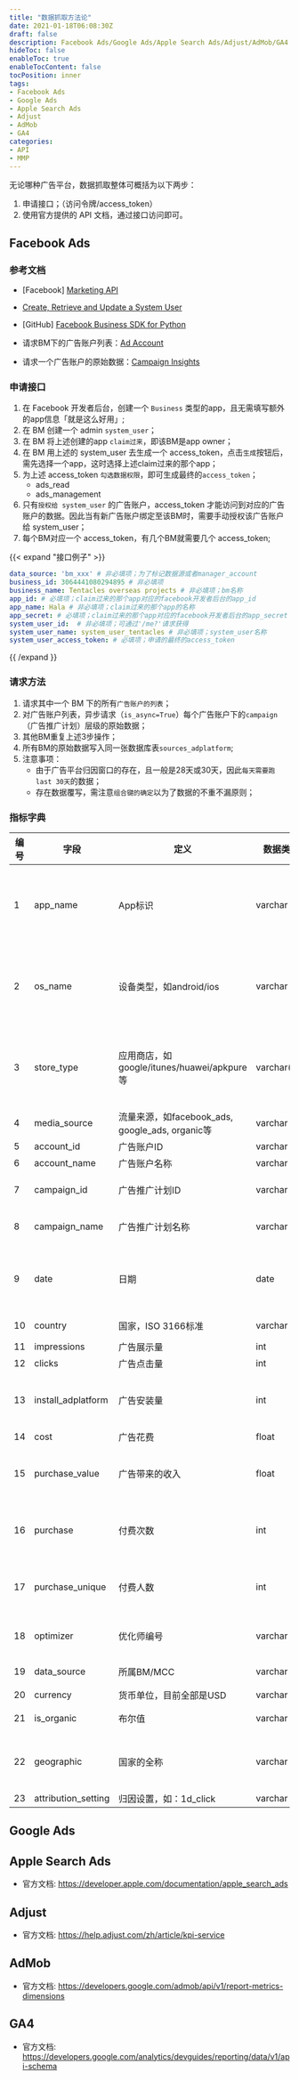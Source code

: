 ```yaml
---
title: "数据抓取方法论"
date: 2021-01-18T06:08:30Z
draft: false
description: Facebook Ads/Google Ads/Apple Search Ads/Adjust/AdMob/GA4
hideToc: false
enableToc: true
enableTocContent: false
tocPosition: inner
tags:
- Facebook Ads
- Google Ads
- Apple Search Ads
- Adjust
- AdMob
- GA4
categories:
- API
- MMP
---
```


无论哪种广告平台，数据抓取整体可概括为以下两步：

1. 申请接口；（访问令牌/access_token）
2. 使用官方提供的 API 文档，通过接口访问即可。

## Facebook Ads

### 参考文档

- [Facebook] [Marketing API](https://developers.facebook.com/docs/marketing-apis)
- [Create, Retrieve and Update a System User](https://developers.facebook.com/docs/marketing-api/system-users/create-retrieve-update)
- [GitHub] [Facebook Business SDK for Python](https://github.com/facebook/facebook-python-business-sdk)

- 请求BM下的广告账户列表：[Ad Account](https://developers.facebook.com/docs/marketing-api/reference/ad-account)
- 请求一个广告账户的原始数据：[Campaign Insights](https://developers.facebook.com/docs/marketing-api/reference/ad-campaign-group/insights/)

### 申请接口

1. 在 Facebook 开发者后台，创建一个 `Business` 类型的app，且无需填写额外的app信息「就是这么好用」;
2. 在 BM 创建一个 admin `system_user`；
3. 在 BM 将上述创建的app `claim过来`，即该BM是app owner；
4. 在 BM 用上述的 system_user 去生成一个 access_token，点击`生成`按钮后，需先选择一个app，这时选择上述claim过来的那个app；
5. 为上述 access_token `勾选数据权限`，即可生成最终的`access_token`；
   - ads_read
   - ads_management
6. 只有`授权给 system_user` 的广告账户，access_token 才能访问到对应的广告账户的数据。因此当有新广告账户绑定至该BM时，需要手动授权该广告账户给 system_user；
7. 每个BM对应一个 access_token，有几个BM就需要几个 access_token;

{{< expand "接口例子" >}}

```yaml
data_source: 'bm_xxx' # 非必填项；为了标记数据源或者manager_account  
business_id: 3064441080294895 # 非必填项     
business_name: Tentacles overseas projects # 非必填项；bm名称      
app_id: # 必填项；claim过来的那个app对应的facebook开发者后台的app_id      
app_name: Hala # 非必填项；claim过来的那个app的名称      
app_secret: # 必填项；claim过来的那个app对应的facebook开发者后台的app_secret 
system_user_id:  # 非必填项；可通过'/me?'请求获得      
system_user_name: system_user_tentacles # 非必填项；system_user名称
system_user_access_token: # 必填项；申请的最终的access_token
```

{{ /expand }}

### 请求方法

1. 请求其中一个 BM 下的所有`广告账户的列表`；
2. 对广告账户列表，异步请求（`is_async=True`）每个广告账户下的`campaign`（广告推广计划）层级的原始数据；
3. 其他BM重复上述3步操作；
4. 所有BM的原始数据写入同一张数据库表`sources_adplatform`;
5. 注意事项：
   - 由于广告平台归因窗口的存在，且一般是28天或30天，因此`每天需要跑last 30天`的数据；
   - 存在数据覆写，需注意`组合键的确定`以为了数据的不重不漏原则；

### 指标字典

| 编号  | 字段 | 定义 | 数据类型 | 数据来源 | API字段 |
| --- | --- | --- | --- | --- | --- | 
| 1 | app_name | App标识 | varchar | 通过AdSet层级的AdPromotedObject对象的object_store_url或者application_id间接获得 |  |
| 2 | os_name | 设备类型，如android/ios | varchar  | 通过AdSet层级的AdPromotedObject对象的object_store_url或者application_id间接获得 |  |
| 3 | store_type | 应用商店，如google/itunes/huawei/apkpure等 | varchar(10) | 通过AdSet层级的AdPromotedObject对象的object_store_url或者application_id间接获得 |  |
| 4 | media_source | 流量来源，如facebook_ads, google_ads, organic等 | varchar | 通过请求时的access_token确定 | / |
| 5 | account_id | 广告账户ID | varchar | API | account_id |
| 6 | account_name | 广告账户名称 | varchar | API | account_name |
| 7 | campaign_id | 广告推广计划ID | varchar | API | 'level': 'campaign', campaign_id |
| 8 | campaign_name | 广告推广计划名称 | varchar | API | 'level': 'campaign', campaign_name |
| 9 | date | 日期 | date | API | 由date_start + date_stop + time_increment确定，理论上我们应该是分天请求 |
| 10 | country | 国家，ISO 3166标准 | varchar | API | 'breakdowns': ['country'] |
| 11 | impressions | 广告展示量 | int | API | impressions |
| 12 | clicks | 广告点击量 | int | API | clicks |
| 13 | install_adplatform | 广告安装量 | int | API | actions, 这个字段返回一个json格式的，需要使用'filtering'，       |
| 14 | cost | 广告花费 | float | API | spend |
| 15 | purchase_value | 广告带来的收入 | float | API | actions, 这个字段返回一个json格式的，需要使用'filtering'，       |
| 16 | purchase | 付费次数 | int | API | actions, 这个字段返回一个json格式的，需要使用'filtering'，       |
| 17 | purchase_unique | 付费人数 | int | API | actions, 这个字段返回一个json格式的，需要使用'filtering'，       |
| 18 | optimizer | 优化师编号 | varchar | 通过正则表达式确定，具体方法见find.py | / |
| 19 | data_source | 所属BM/MCC | varchar | 通过请求时的access_token确定 | / |
| 20 | currency | 货币单位，目前全部是USD | varchar | API | account_currency |
| 21 | is_organic | 布尔值 | varchar | 通过maps.yaml中的映射关系确定 |  |
| 22 | geographic | 国家的全称 | varchar | 临时的字段，为了配合google_ads的本地.csv性质的数据源 | / |
| 23 | attribution_setting | 归因设置，如：1d_click | varchar | API | attribution_setting  |

## Google Ads


## Apple Search Ads

- 官方文档: https://developer.apple.com/documentation/apple_search_ads


## Adjust

- 官方文档: https://help.adjust.com/zh/article/kpi-service



## AdMob

- 官方文档: https://developers.google.com/admob/api/v1/report-metrics-dimensions

## GA4

- 官方文档: https://developers.google.com/analytics/devguides/reporting/data/v1/api-schema